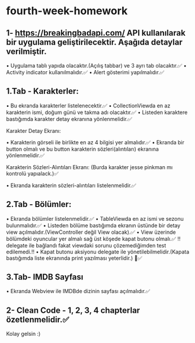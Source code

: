 # fourth-week-homework

1- https://breakingbadapi.com/  API kullanılarak bir uygulama geliştirilecektir. Aşağıda detaylar verilmiştir.
--

• Uygulama tablı yapıda olacaktır.(Açılış tabbar) ve 3 ayrı tab olacaktır.✅
• Activity indicator kullanılmalıdır.✅
• Alert gösterimi yapılmalıdır.✅

## 1.Tab - Karakterler:

• Bu ekranda karakterler listelenecektir.✅
• CollectionViewda en az karakterin ismi, doğum günü ve takma adı olacaktır.✅
• Listeden karaktere bastığımda karakter detay ekranına yönlenmelidir.✅

Karakter Detay Ekranı:

• Karakterin görseli ile birlikte en az 4 bilgisi yer almalıdır.✅
• Ekranda bir button olmalı ve bu button karakterin sözleri(alıntıları) ekranına yönlenmelidir.✅

Karakterin Sözleri-Alıntıları Ekranı: (Burda karakter jesse pinkman mı kontrolü yapıalack.)✅

• Ekranda karakterin sözleri-alıntıları listelenmelidir.✅

## 2.Tab - Bölümler:

• Ekranda bölümler listelenmelidir.✅
• TableViewda en az ismi ve sezonu bulunmalıdır.✅
• Listeden bölüme bastığımda ekranın üstünde bir detay view açılmalıdır.(ViewController değil View olacak).✅
• View üzerinde bölümdeki oyuncular yer almalı sağ üst köşede kapat butonu olmalı.✅ ‼️delegate ile bağlandı fakat viewdaki sorunu çözemediğimden test edilemedi.‼️
• Kapat butonu aksiyonu delegate ile yönetilebilmelidir.(Kapata bastığımda liste ekranında print yazılması yeterlidir.) ✅

## 3.Tab- IMDB Sayfası
 
• Ekranda Webview ile IMDBde dizinin sayfası açılmalıdır.✅

2- Clean Code - 1, 2, 3, 4 chapterlar özetlenmelidir.✅
--

Kolay gelsin :)
